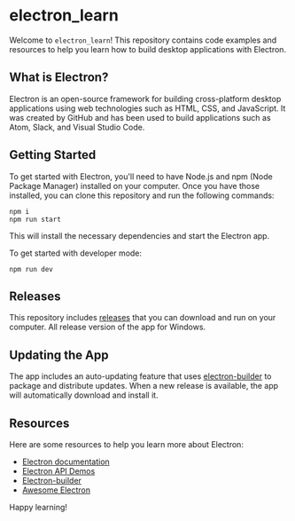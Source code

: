 # electron_learn

Welcome to `electron_learn`! This repository contains code examples and resources to help you learn how to build desktop applications with Electron.

## What is Electron?

Electron is an open-source framework for building cross-platform desktop applications using web technologies such as HTML, CSS, and JavaScript. It was created by GitHub and has been used to build applications such as Atom, Slack, and Visual Studio Code.

## Getting Started

To get started with Electron, you'll need to have Node.js and npm (Node Package Manager) installed on your computer. Once you have those installed, you can clone this repository and run the following commands:

```
npm i
npm run start
```

This will install the necessary dependencies and start the Electron app.

To get started with developer mode:

```
npm run dev
```

## Releases

This repository includes [releases](https://github.com/semklim/electron_learn/releases) that you can download and run on your computer. All release version of the app for Windows.

## Updating the App

The app includes an auto-updating feature that uses [electron-builder](https://www.electron.build/) to package and distribute updates. When a new release is available, the app will automatically download and install it.

## Resources

Here are some resources to help you learn more about Electron:

- [Electron documentation](https://www.electronjs.org/docs)
- [Electron API Demos](https://github.com/electron/electron-api-demos)
- [Electron-builder](https://www.electron.build/)
- [Awesome Electron](https://github.com/sindresorhus/awesome-electron)

Happy learning!
